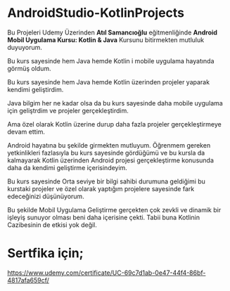 # AndroidStudio-KotlinProjects

Bu Projeleri Udemy Üzerinden **Atıl Samancıoğlu** eğitmenliğinde **Android Mobil Uygulama Kursu: Kotlin & Java** Kursunu bitirmekten mutluluk duyuyorum.

Bu kurs sayesinde hem Java hemde Kotlin i mobile uygulama hayatında görmüş oldum. 

Bu kurs sayesinde hem Java hemde Kotlin üzerinden projeler yaparak kendimi geliştirdim. 

Java bilgim her ne kadar olsa da bu kurs sayesinde daha mobile uygulama için geliştrdim ve projeler gerçekleştirdim.

Ama özel olarak Kotlin üzerine durup daha fazla projeler gerçekleştirmeye devam ettim. 

Android hayatına bu şekilde girmekten mutluyum. Öğrenmem gereken yetkinlikleri fazlasıyla bu kurs sayesinde gördüğümü ve bu kursla da kalmayarak Kotlin üzerinden Android projesi gerçekleştirme konusunda daha da kendimi geliştirme içerisindeyim. 

Bu kurs sayesinde Orta seviye bir bilgi sahibi durumuna geldiğimi bu kurstaki projeler ve özel olarak yaptığım projelere sayesinde fark edeceğinizi düşünüyorum. 

Bu şekilde Mobil Uygulama Geliştirme gerçekten çok zevkli ve dinamik bir işleyiş sunuyor olması beni daha içerisine çekti. Tabii buna Kotlinin Cazibesinin de etkisi yok değil.


# Sertfika için;

https://www.udemy.com/certificate/UC-69c7d1ab-0e47-44f4-86bf-4817afa659cf/


